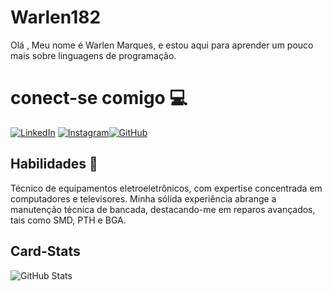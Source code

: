 # Warlen182
Olá , Meu nome é  Warlen Marques, e estou aqui para aprender um pouco mais sobre linguagens de programação.
# conect-se comigo 💻
[![LinkedIn](https://img.shields.io/badge/LinkedIn-0077B5?style=for-the-badge&logo=linkedin&logoColor=white)](https://www.linkedin.com/in/warlen-marques-28b803196/) [![Instagram](https://img.shields.io/badge/-Instagram-%23E4405F?style=for-the-badge&logo=instagram&logoColor=white)](https://www.instagram.com/warlen272/)[![GitHub](https://img.shields.io/badge/GitHub-100000?style=for-the-badge&logo=github&logoColor=white)](https://github.com/warlen182)


## Habilidades 🔌
Técnico de equipamentos eletroeletrônicos, com expertise concentrada em computadores e televisores. Minha sólida experiência abrange a manutenção técnica de bancada, destacando-me em reparos avançados, tais como SMD, PTH e BGA.

## Card-Stats
![GitHub Stats](https://github-readme-stats.vercel.app/api?username=Warlen182&theme=transparent&bg_color=000&border_color=30A3DC&show_icons=true&icon_color=30A3DC&title_color=E94D5F&text_color=FFF)

